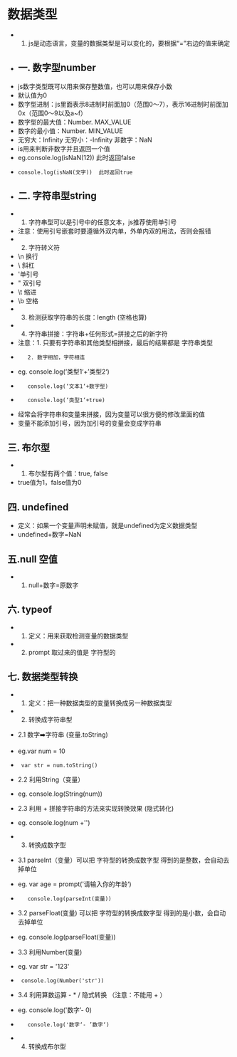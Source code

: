 # 数据类型
- 1. js是动态语言，变量的数据类型是可以变化的，要根据“=”右边的值来确定
- ## 一. 数字型number
- js数字类型既可以用来保存整数值，也可以用来保存小数
- 默认值为0
- 数字型进制：js里面表示8进制时前面加0（范围0～7），表示16进制时前面加0x（范围0～9以及a~f）
- 数字型的最大值：Number. MAX_VALUE
- 数字的最小值：Number. MIN_VALUE
- 无穷大：Infinity     无穷小：-Infinity    非数字：NaN
- is用来判断非数字并且返回一个值
-   eg.console.log(isNaN(12))  此时返回false
-     console.log(isNaN(文字))  此时返回true

- ## 二. 字符串型string
- 1. 字符串型可以是引号中的任意文本，js推荐使用单引号
-   注意：使用引号嵌套时要遵循外双内单，外单内双的用法，否则会报错
- 2. 字符转义符
-  \n 换行
-  \\ 斜杠
-  \'单引号
-  \" 双引号
-  \t 缩进
-  \b 空格
- 3. 检测获取字符串的长度：length (空格也算)
- 4. 字符串拼接：字符串+任何形式=拼接之后的新字符
-   注意：1. 只要有字符串和其他类型相拼接，最后的结果都是 字符串类型
-        2. 数字相加，字符相连
-    eg. console.log(‘类型1‘+’类型2‘)
-        console.log(‘文本1‘+数字型)
-        console.log(‘类型1‘+true)

-   经常会将字符串和变量来拼接，因为变量可以很方便的修改里面的值
-   变量不能添加引号，因为加引号的变量会变成字符串

## 三. 布尔型

- 1. 布尔型有两个值：true, false
- true值为1，false值为0

## 四. undefined

- 定义：如果一个变量声明未赋值，就是undefined为定义数据类型
- undefined+数字=NaN

## 五.null 空值

- 1. null+数字=原数字

## 六. typeof

- 1. 定义：用来获取检测变量的数据类型
- 2. prompt 取过来的值是 字符型的

## 七. 数据类型转换

- 1. 定义：把一种数据类型的变量转换成另一种数据类型
- 2. 转换成字符串型
-  2.1 数字➡️字符串 (变量.toString)
-   eg.var num = 10
-      var str = num.toString()

-  2.2 利用String（变量）
-   eg. console.log(String(num))
-  2.3 利用 + 拼接字符串的方法来实现转换效果  (隐式转化)
-    eg. console.log(num +'')

- 3. 转换成数字型
-  3.1 parseInt（变量）可以把 字符型的转换成数字型 得到的是整数，会自动去掉单位
-    eg. var age = prompt('请输入你的年龄‘)
-        console.log(parseInt(变量))

-  3.2 parseFloat(变量) 可以把 字符型的转换成数字型 得到的是小数，会自动去掉单位
-   eg. console.log(parseFloat(变量))
-  3.3 利用Number(变量)
-   eg. var str = '123'
-      console.log(Number('str'))

-  3.4 利用算数运算 - * / 隐式转换  （注意：不能用 + ）
-    eg. console.log('数字’- 0)
-        console.log('数字‘- ’数字‘)

- 4. 转换成布尔型
